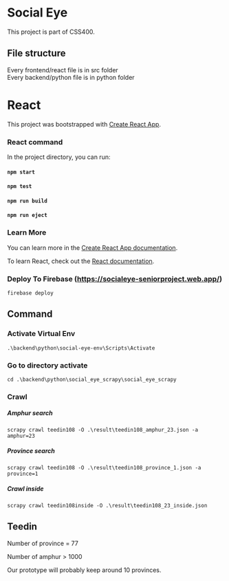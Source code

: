 # Social Eye

This project is part of CSS400.

## File structure

Every frontend/react file is in src folder  
Every backend/python file is in python folder

# React

This project was bootstrapped with [Create React App](https://github.com/facebook/create-react-app).

### React command

In the project directory, you can run:

#### `npm start`

#### `npm test`

#### `npm run build`

#### `npm run eject`

### Learn More

You can learn more in the [Create React App documentation](https://facebook.github.io/create-react-app/docs/getting-started).

To learn React, check out the [React documentation](https://reactjs.org/).

### Deploy To Firebase (https://socialeye-seniorproject.web.app/)

`firebase deploy`

###

## Command

### Activate Virtual Env

`.\backend\python\social-eye-env\Scripts\Activate`

### Go to directory activate

`cd .\backend\python\social_eye_scrapy\social_eye_scrapy`

### Crawl

##### Amphur search

`scrapy crawl teedin108 -O .\result\teedin108_amphur_23.json -a amphur=23`

##### Province search

`scrapy crawl teedin108 -O .\result\teedin108_province_1.json -a province=1`

##### Crawl inside

`scrapy crawl teedin108inside -O .\result\teedin108_23_inside.json`

## Teedin

Number of province = 77

Number of amphur > 1000

Our prototype will probably keep around 10 provinces.



